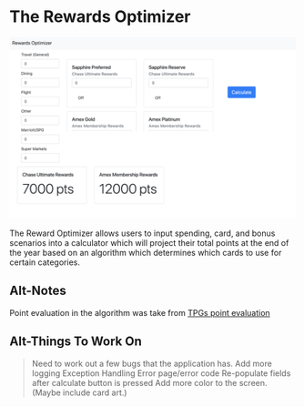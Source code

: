 # The Rewards Optimizer




![Alt text](/Desktop/rewards-optimizer/src/main/resources/static/ScreenShot_02_11_19.png?raw=true "Optional Title")

The Reward Optimizer allows users to input spending, card, and bonus scenarios into a calculator which will project their total points at the end of the year based on an algorithm which determines which cards to use for certain categories. 


Alt-Notes
------
Point evaluation in the algorithm was take from [TPGs point evaluation](https://thepointsguy.com/guide/monthly-valuations/)


Alt-Things To Work On
------
> Need to work out a few bugs that the application has. 
> Add more logging
> Exception Handling
> Error page/error code
> Re-populate fields after calculate button is pressed
> Add more color to the screen. (Maybe include card art.)
   
